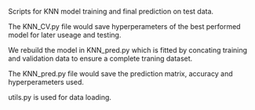 Scripts for KNN model training and final prediction on test data.

The KNN_CV.py file would save hyperperameters of the best performed model for later useage and testing.

We rebuild the model in KNN_pred.py which is fitted by concating training and validation data to ensure a complete traning dataset.

The KNN_pred.py file would save the prediction matrix, accuracy and hyperperameters used.

utils.py is used for data loading.
